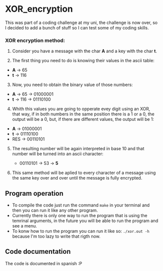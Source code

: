 # XOR_encryption
This was part of a coding challenge at my uni, the challenge is now over, so I decided to add a bunch of stuff so I can test some of my coding skills.

### XOR encryption method:
1. Consider you have a message with the char **A** and a key with the char **t**.
   
2. The first thing you need to do is knowing their values in the ascii table:
  - **A** -> 65
  - **t** -> 116

3. Now, you need to obtain the binary value of those numbers:
  -  **A** -> 65 -> 01000001
  - **t** -> 116 -> 01110100

4. Whith this values you are going to opperate evey digit using an XOR, that way, if in both numbers in the same position there is a 1 or a 0, the output will be a 0, but, if there are different values, the output will be 1:
  - **A** -> 01000001
  - **t** -> 01110100
  - RES  ->  00110101

5. The resulting number will be again interpreted in base 10 and that number will be turned into an ascii character:
   - 00110101 -> 53 -> **5**

6. This same method will be aplied to every character of a message using the same key over and over until the message is fully encrypted.

## Program operation
- To compile the code just run the command ``make`` in your terminal and then you can run it like any other program.
- Currently there is only one way to run the program that is using the temrinal arguments, in the future you will be able to run the program and see a menu.
- To konw how to run the program you can run it like so: ``./xor.out -h`` because I'm too lazy to write that rigth now.

## Code documentation
The code is documented in spanish :P
